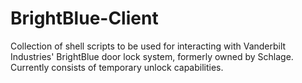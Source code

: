 BrightBlue-Client
=============

Collection of shell scripts to be used for interacting with Vanderbilt Industries' BrightBlue door lock system, formerly owned by Schlage. Currently consists of temporary unlock capabilities.